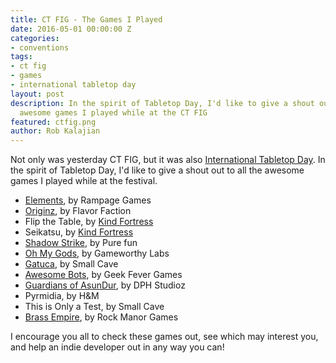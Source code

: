 ```yaml
---
title: CT FIG - The Games I Played
date: 2016-05-01 00:00:00 Z
categories:
- conventions
tags:
- ct fig
- games
- international tabletop day
layout: post
description: In the spirit of Tabletop Day, I'd like to give a shout out to all the
  awesome games I played while at the CT FIG
featured: ctfig.png
author: Rob Kalajian
---
```


Not only was yesterday CT FIG, but it was also [International Tabletop Day](http://geekandsundry.com/table-top-day/). In the spirit of Tabletop Day, I'd like to give a shout out to all the awesome games I played while at the festival.

* [Elements](http://www.rampagegamesllc.com), by Rampage Games
* [Originz](http://www.originzthegame.com), by Flavor Faction
* Flip the Table, by [Kind Fortress](http://www.kindfortress.com)
* Seikatsu, by [Kind Fortress](http://www.kindfortress.com)
* [Shadow Strike](http://www.pfungames.com/#!shadow-strike/c1e0v), by Pure fun
* [Oh My Gods](http://www.gameworthylabs.com/games/oh-my-gods), by Gameworthy Labs
* [Gatuca](https://www.thegamecrafter.com/games/gatuca-the-dna-dice-game), by Small Cave
* [Awesome Bots](http://www.geekfevergames.com/awesome-bots.html), by Geek Fever Games
* [Guardians of AsunDur](http://www.dphstudioz.com/portfolio-physical-games.html), by DPH Studioz
* Pyrmidia, by H&M
* This is Only a Test, by Small Cave
* [Brass Empire](http://www.rockmanorgames.com/tag/brass-empire/), by Rock Manor Games

I encourage you all to check these games out, see which may interest you, and help an indie developer out in any way you can!
